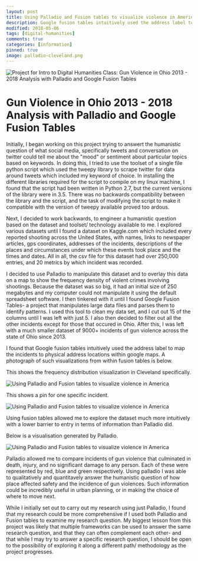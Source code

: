 ```yaml
---
layout: post
title: Using Palladio and Fusion tables to visualize violence in America
description: Google fusion tables intuitively used the address label to map the incidents to physical address locations within google maps. A photograph of such visualizations from within fusion tables is below.
modified: 2018-05-06
tags: [digital-humanities]
comments: true
categories: [information]
pinned: true
image: palladio-cleveland.png
---
```

![Project for Intro to Digital Humanities Class: Gun Violence in Ohio 2013 - 2018 Analysis with Palladio and Google Fusion Tables](https://raw.githubusercontent.com/tanakachingonzo/gun-violence-ohio-2013-2018/master/ohio-tagged.png)

# Gun Violence in Ohio 2013 - 2018 Analysis with Palladio and Google Fusion Tables
	

Initially, I began working on this project trying to answert the humanistic question of what social media, specifically tweets and conversation on twitter could tell me about the "mood" or sentiment about particular topics based on keywords. In doing this, I tried to use the toolset of a single file python script which used the tweepy library to scrape twitter for data around tweets which included my keyword of choice. In installing the different libraries required for the script to compile on my linux machine, I found that the script had been written in Python 2.7, but the current versions of the library were in 3.5. There was no backwards compatibility between the library and the script, and the task of modifying the script to make it compatible with the version of tweepy available proved too ardous. 

Next, I decided to work backwards, to engineer a humanistic question based on the dataset and toolset/ technology available to me. I explored various datasets until I found a dataset on Kaggle.com which included every reported shooting across the United States, with names, links to newspaper articles, gps coordinates, addresses of the incidents, descriptions of the places and circumstances under which these events took place and the times and dates. All in all, the csv file for this dataset had over 250,000 entries, and 20 metrics by which incident was recorded.

I decided to use Palladio to manipulate this dataset and to overlay this data on a map to show the frequency density of violent crimes involving shootings. Because the dataset was so big, it had an initial size of 250 megabytes and my computer could not manipulate it using the default spreadsheet software. I then tinkered with it until I found Google Fusion Tables- a project that manipulates large data files  and parses them to identify patterns. I used this tool to clean my data set, and I cut out 15 of the columns until I was left with just 5. I also then decided to filter out all the other incidents except for those that occured in Ohio. After this, I was left with a much smaller dataset of 9000+ incidents of gun violence across the state of Ohio since 2013.

I found that Google fusion tables intuitively used the address label to map the incidents to physical address locations within google maps. A photograph of such visualizations from within fusion tables is below.

This shows the frequency distribution visualization in Cleveland specifically.

![Using Palladio and Fusion tables to visualize violence in America](https://raw.githubusercontent.com/tanakachingonzo/gun-violence-ohio-2013-2018/master/cleveland.png)

This shows a pin for one specific incident.

![Using Palladio and Fusion tables to visualize violence in America](https://raw.githubusercontent.com/tanakachingonzo/gun-violence-ohio-2013-2018/master/earth-tag.png)

Using fusion tables allowed me to explore the dataset much more intuitively with a lower barrier to entry in terms of information than Palladio did.

Below is a visualisation generated by Palladio.

![Using Palladio and Fusion tables to visualize violence in America](https://raw.githubusercontent.com/tanakachingonzo/gun-violence-ohio-2013-2018/master/palladio-cleveland-zoomed-out-2x.png)

Palladio allowed me to compare incidents of gun violence that culminated in death, injury, and no significant damage to any person. Each of these were represented by red, blue and green respectively. Using palladio I was able to qualitatively and quantitavely answer the humanistic question of how place affected safety and the incidence of gun violences. Such information could be incredibly useful in urban planning, or in making the choice of where to move next.

While I initially set out to carry out my research using just Palladio, I found that my research could be more comprehensive if I used both Palladio and Fusion tables to examine my research question. My biggest lesson from this project was likely that multiple frameworks can be used to answer the same research question, and that they can often complement each other- and that while I may try to answer a specific research question, I should be open to the possibility of exploring it along a different path/ methodology as the project progresses.